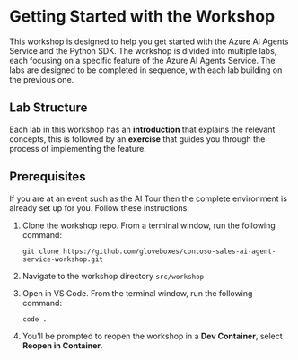# Getting Started with the Workshop

This workshop is designed to help you get started with the Azure AI Agents Service and the Python SDK. The workshop is divided into multiple labs, each focusing on a specific feature of the Azure AI Agents Service. The labs are designed to be completed in sequence, with each lab building on the previous one.

## Lab Structure

Each lab in this workshop has an **introduction** that explains the relevant concepts, this is followed by an **exercise** that guides you through the process of implementing the feature.

## Prerequisites

If you are at an event such as the AI Tour then the complete environment is already set up for you. Follow these instructions:

1. Clone the workshop repo. From a terminal window, run the following command:

    ```shell
    git clone https://github.com/gloveboxes/contoso-sales-ai-agent-service-workshop.git
    ```

2. Navigate to the workshop directory `src/workshop`
3. Open in VS Code. From the terminal window, run the following command:

    ```shell
    code .
    ```

4. You'll be prompted to reopen the workshop in a **Dev Container**, select **Reopen in Container**.

<!-- You can skip this section and move to the next section. -->

<!-- ## Setting up the Environment

To complete this workshop, you need to set up your environment. This includes creating an Azure subscription, access to a GitHub account with Codespaces enabled, and an Azure AI Agents Service project.

Before you begin, ensure you have the following:

1. An Azure subscription. If you don't have an Azure subscription, create a [free account](https://azure.microsoft.com/free/) before you begin.
2. A GitHub account. If you don't have a GitHub account, create one at [GitHub]()
3. GitHub Codespaces enabled on your GitHub account.
4. Docker installed on your local machine. For more information, see [Install Docker Desktop on Windows](https://docs.docker.com/desktop/install/windows-install/) or [Install Docker Desktop on Mac](https://docs.docker.com/desktop/install/mac-install/). -->
